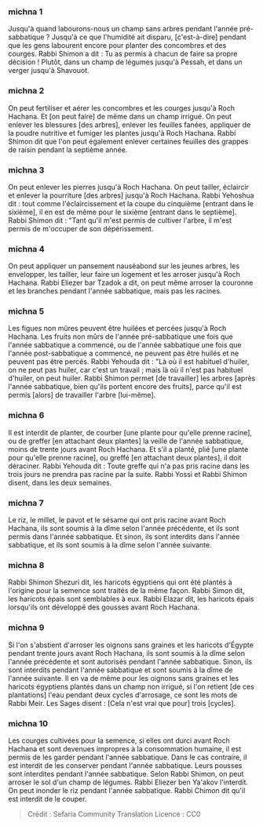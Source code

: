 
### michna 1
Jusqu'à quand labourons-nous un champ sans arbres pendant l'année pré-sabbatique ? Jusqu'à ce que l'humidité ait disparu, [c'est-à-dire] pendant que les gens labourent encore pour planter des concombres et des courges. Rabbi Shimon a dit : Tu as permis à chacun de faire sa propre décision ! Plutôt, dans un champ de légumes jusqu'à Pessah, et dans un verger jusqu'à Shavouot.

### michna 2
On peut fertiliser et aérer les concombres et les courges jusqu'à Roch Hachana. Et [on peut faire] de même dans un champ irrigué. On peut enlever les blessures [des arbres], enlever les feuilles fanées, appliquer de la poudre nutritive et fumiger les plantes jusqu'à Roch Hachana. Rabbi Shimon dit que l'on peut également enlever certaines feuilles des grappes de raisin pendant la septième année.

### michna 3
On peut enlever les pierres jusqu'à Roch Hachana. On peut tailler, éclaircir et enlever la pourriture [des arbres] jusqu'à Roch Hachana. Rabbi Yehoshua dit : tout comme l'éclaircissement et la coupe du cinquième [entrant dans le sixième], il en est de même pour le sixième [entrant dans le septième]. Rabbi Shimon dit : "Tant qu'il m'est permis de cultiver l'arbre, il m'est permis de m'occuper de son dépérissement.

### michna 4
On peut appliquer un pansement nauséabond sur les jeunes arbres, les envelopper, les tailler, leur faire un logement et les arroser jusqu'à Roch Hachana. Rabbi Eliezer bar Tzadok a dit, on peut même arroser la couronne et les branches pendant l'année sabbatique, mais pas les racines.

### michna 5
Les figues non mûres peuvent être huilées et percées jusqu'à Roch Hachana. Les fruits non mûrs de l'année pré-sabbatique une fois que l'année sabbatique a commencé, ou de l'année sabbatique une fois que l'année post-sabbatique a commencé, ne peuvent pas être huilés et ne peuvent pas être percés. Rabbi Yehouda dit : "Là où il est habituel d'huiler, on ne peut pas huiler, car c'est un travail ; mais là où il n'est pas habituel d'huiler, on peut huiler. Rabbi Shimon permet [de travailler] les arbres [après l'année sabbatique, bien qu'ils portent encore des fruits], parce qu'il est permis [alors] de travailler l'arbre [lui-même].

### michna 6
Il est interdit de planter, de courber [une plante pour qu'elle prenne racine], ou de greffer [en attachant deux plantes] la veille de l'année sabbatique, moins de trente jours avant Roch Hachana. Et s'il a planté, plié [une plante pour qu'elle prenne racine], ou greffé [en attachant deux plantes], il doit déraciner. Rabbi Yehouda dit : Toute greffe qui n'a pas pris racine dans les trois jours ne prendra pas racine par la suite. Rabbi Yossi et Rabbi Shimon disent, dans les deux semaines.

### michna 7
Le riz, le millet, le pavot et le sésame qui ont pris racine avant Roch Hachana, ils sont soumis à la dîme selon l'année précédente, et ils sont permis dans l'année sabbatique. Et sinon, ils sont interdits dans l'année sabbatique, et ils sont soumis à la dîme selon l'année suivante.

### michna 8
Rabbi Shimon Shezuri dit, les haricots égyptiens qui ont été plantés à l'origine pour la semence sont traités de la même façon. Rabbi Simon dit, les haricots épais sont semblables à eux. Rabbi Elazar dit, les haricots épais lorsqu'ils ont développé des gousses avant Roch Hachana.

### michna 9
Si l'on s'abstient d'arroser les oignons sans graines et les haricots d'Égypte pendant trente jours avant Roch Hachana, ils sont soumis à la dîme selon l'année précédente et sont autorisés pendant l'année sabbatique. Sinon, ils sont interdits pendant l'année sabbatique et sont soumis à la dîme de l'année suivante. Il en va de même pour les oignons sans graines et les haricots égyptiens plantés dans un champ non irrigué, si l'on retient [de ces plantations] l'eau pendant deux cycles d'arrosage, ce sont les mots de Rabbi Meir. Les Sages disent : [Cela n'est vrai que pour] trois [cycles].

### michna 10
Les courges cultivées pour la semence, si elles ont durci avant Roch Hachana et sont devenues impropres à la consommation humaine, il est permis de les garder pendant l'année sabbatique. Dans le cas contraire, il est interdit de les conserver pendant l'année sabbatique. Leurs pousses sont interdites pendant l'année sabbatique. Selon Rabbi Shimon, on peut arroser le sol d'un champ de légumes. Rabbi Eliezer ben Ya'akov l'interdit. On peut inonder le riz pendant l'année sabbatique. Rabbi Chimon dit qu'il est interdit de le couper.

>Crédit : Sefaria Community Translation
>Licence : CC0